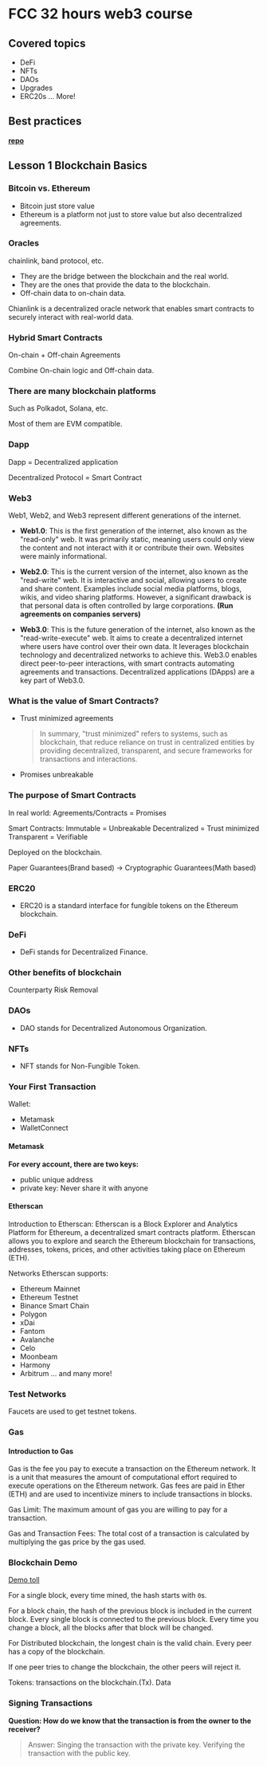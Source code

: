 # FCC 32 hours web3 course

## Covered topics

-   DeFi
-   NFTs
-   DAOs
-   Upgrades
-   ERC20s
    ... More!

## Best practices

**[repo](https://github.com/smartcontractkit/full-blockchain-solidity-course-js)**

## Lesson 1 Blockchain Basics

### Bitcoin vs. Ethereum

-   Bitcoin just store value
-   Ethereum is a platform not just to store value but also decentralized agreements.

### Oracles

chainlink, band protocol, etc.

-   They are the bridge between the blockchain and the real world.
-   They are the ones that provide the data to the blockchain.
-   Off-chain data to on-chain data.

Chianlink is a decentralized oracle network that enables smart contracts to securely interact with real-world data.

### Hybrid Smart Contracts

On-chain + Off-chain Agreements

Combine On-chain logic and Off-chain data.

### There are many blockchain platforms

Such as Polkadot, Solana, etc.

Most of them are EVM compatible.

### Dapp

Dapp = Decentralized application

Decentralized Protocol = Smart Contract

### Web3

Web1, Web2, and Web3 represent different generations of the internet.

-   **Web1.0**: This is the first generation of the internet, also known as the "read-only" web. It was primarily static, meaning users could only view the content and not interact with it or contribute their own. Websites were mainly informational.

-   **Web2.0**: This is the current version of the internet, also known as the "read-write" web. It is interactive and social, allowing users to create and share content. Examples include social media platforms, blogs, wikis, and video sharing platforms. However, a significant drawback is that personal data is often controlled by large corporations.
    **(Run agreements on companies servers)**

-   **Web3.0**: This is the future generation of the internet, also known as the "read-write-execute" web. It aims to create a decentralized internet where users have control over their own data. It leverages blockchain technology and decentralized networks to achieve this. Web3.0 enables direct peer-to-peer interactions, with smart contracts automating agreements and transactions. Decentralized applications (DApps) are a key part of Web3.0.

### What is the value of Smart Contracts?

-   Trust minimized agreements

    > In summary, "trust minimized" refers to systems, such as blockchain, that reduce reliance on trust in centralized entities by providing decentralized, transparent, and secure frameworks for transactions and interactions.

-   Promises unbreakable

### The purpose of Smart Contracts

In real world:
Agreements/Contracts = Promises

Smart Contracts:
Immutable = Unbreakable
Decentralized = Trust minimized
Transparent = Verifiable

Deployed on the blockchain.

Paper Guarantees(Brand based) -> Cryptographic Guarantees(Math based)

### ERC20

-   ERC20 is a standard interface for fungible tokens on the Ethereum blockchain.

### DeFi

-   DeFi stands for Decentralized Finance.

### Other benefits of blockchain

Counterparty Risk Removal

### DAOs

-   DAO stands for Decentralized Autonomous Organization.

### NFTs

-   NFT stands for Non-Fungible Token.

### Your First Transaction

Wallet:

-   Metamask
-   WalletConnect

#### Metamask

**For every account, there are two keys:**

-   public unique address
-   private key: Never share it with anyone

#### Etherscan

Introduction to Etherscan: Etherscan is a Block Explorer and Analytics Platform for Ethereum, a decentralized smart contracts platform. Etherscan allows you to explore and search the Ethereum blockchain for transactions, addresses, tokens, prices, and other activities taking place on Ethereum (ETH).

Networks Etherscan supports:

-   Ethereum Mainnet
-   Ethereum Testnet
-   Binance Smart Chain
-   Polygon
-   xDai
-   Fantom
-   Avalanche
-   Celo
-   Moonbeam
-   Harmony
-   Arbitrum
    ... and many more!

### Test Networks

Faucets are used to get testnet tokens.

### Gas

#### Introduction to Gas

Gas is the fee you pay to execute a transaction on the Ethereum network. It is a unit that measures the amount of computational effort required to execute operations on the Ethereum network. Gas fees are paid in Ether (ETH) and are used to incentivize miners to include transactions in blocks.

Gas Limit: The maximum amount of gas you are willing to pay for a transaction.

Gas and Transaction Fees: The total cost of a transaction is calculated by multiplying the gas price by the gas used.

### Blockchain Demo

[Demo toll](https://andersbrownworth.com/blockchain/)

For a single block, every time mined, the hash starts with `0`s.

For a block chain, the hash of the previous block is included in the current block.
Every single block is connected to the previous block.
Every time you change a block, all the blocks after that block will be changed.

For Distributed blockchain, the longest chain is the valid chain.
Every peer has a copy of the blockchain.

If one peer tries to change the blockchain, the other peers will reject it.

Tokens: transactions on the blockchain.(Tx). Data

### Signing Transactions

**Question: How do we know that the transaction is from the owner to the receiver?**

> Answer: Singing the transaction with the private key. Verifying the transaction with the public key.
